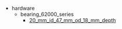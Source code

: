 * hardware
  * bearing_62000_series
    * [20_mm_id_47_mm_od_18_mm_depth](hardware/bearing_62000_series/20_mm_id_47_mm_od_18_mm_depth)
